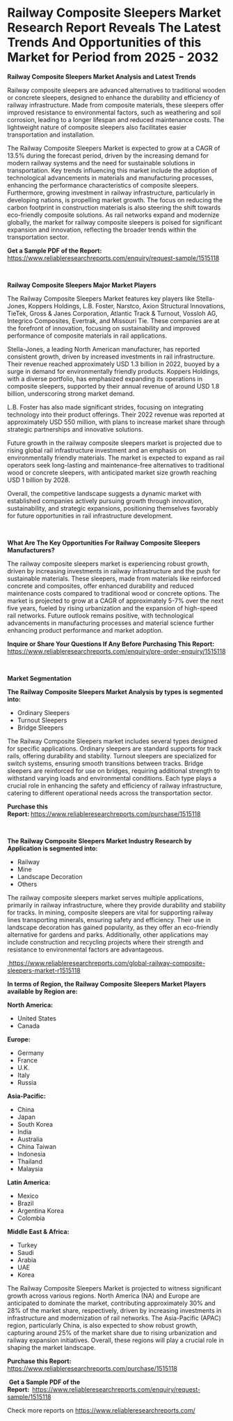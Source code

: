 <p><h1>Railway Composite Sleepers Market Research Report Reveals The Latest Trends And Opportunities of this Market for Period from 2025 - 2032</h1></p><p><strong>Railway Composite Sleepers Market Analysis and Latest Trends</strong></p>
<p><p>Railway composite sleepers are advanced alternatives to traditional wooden or concrete sleepers, designed to enhance the durability and efficiency of railway infrastructure. Made from composite materials, these sleepers offer improved resistance to environmental factors, such as weathering and soil corrosion, leading to a longer lifespan and reduced maintenance costs. The lightweight nature of composite sleepers also facilitates easier transportation and installation.</p><p>The Railway Composite Sleepers Market is expected to grow at a CAGR of 13.5% during the forecast period, driven by the increasing demand for modern railway systems and the need for sustainable solutions in transportation. Key trends influencing this market include the adoption of technological advancements in materials and manufacturing processes, enhancing the performance characteristics of composite sleepers. Furthermore, growing investment in railway infrastructure, particularly in developing nations, is propelling market growth. The focus on reducing the carbon footprint in construction materials is also steering the shift towards eco-friendly composite solutions. As rail networks expand and modernize globally, the market for railway composite sleepers is poised for significant expansion and innovation, reflecting the broader trends within the transportation sector.</p></p>
<p><strong>Get a Sample PDF of the Report:&nbsp;</strong> <a href="https://www.reliableresearchreports.com/enquiry/request-sample/1515118?utm_campaign=3359&utm_medium=2&utm_source=Github&utm_content=ia&utm_term=04042025&utm_id=railway-composite-sleepers">https://www.reliableresearchreports.com/enquiry/request-sample/1515118</a></p>
<p>&nbsp;</p>
<p><strong>Railway Composite Sleepers Major Market Players</strong></p>
<p><p>The Railway Composite Sleepers Market features key players like Stella-Jones, Koppers Holdings, L.B. Foster, Narstco, Axion Structural Innovations, TieTek, Gross & Janes Corporation, Atlantic Track & Turnout, Vossloh AG, Integrico Composites, Evertrak, and Missouri Tie. These companies are at the forefront of innovation, focusing on sustainability and improved performance of composite materials in rail applications.</p><p>Stella-Jones, a leading North American manufacturer, has reported consistent growth, driven by increased investments in rail infrastructure. Their revenue reached approximately USD 1.3 billion in 2022, buoyed by a surge in demand for environmentally friendly products. Koppers Holdings, with a diverse portfolio, has emphasized expanding its operations in composite sleepers, supported by their annual revenue of around USD 1.8 billion, underscoring strong market demand.</p><p>L.B. Foster has also made significant strides, focusing on integrating technology into their product offerings. Their 2022 revenue was reported at approximately USD 550 million, with plans to increase market share through strategic partnerships and innovative solutions.</p><p>Future growth in the railway composite sleepers market is projected due to rising global rail infrastructure investment and an emphasis on environmentally friendly materials. The market is expected to expand as rail operators seek long-lasting and maintenance-free alternatives to traditional wood or concrete sleepers, with anticipated market size growth reaching USD 1 billion by 2028.</p><p>Overall, the competitive landscape suggests a dynamic market with established companies actively pursuing growth through innovation, sustainability, and strategic expansions, positioning themselves favorably for future opportunities in rail infrastructure development.</p></p>
<p>&nbsp;</p>
<p><strong>What Are The Key Opportunities For Railway Composite Sleepers Manufacturers?</strong></p>
<p><p>The railway composite sleepers market is experiencing robust growth, driven by increasing investments in railway infrastructure and the push for sustainable materials. These sleepers, made from materials like reinforced concrete and composites, offer enhanced durability and reduced maintenance costs compared to traditional wood or concrete options. The market is projected to grow at a CAGR of approximately 5-7% over the next five years, fueled by rising urbanization and the expansion of high-speed rail networks. Future outlook remains positive, with technological advancements in manufacturing processes and material science further enhancing product performance and market adoption.</p></p>
<p><strong>Inquire or Share Your Questions If Any Before Purchasing This Report:</strong> <a href="https://www.reliableresearchreports.com/enquiry/pre-order-enquiry/1515118?utm_campaign=3359&utm_medium=2&utm_source=Github&utm_content=ia&utm_term=04042025&utm_id=railway-composite-sleepers">https://www.reliableresearchreports.com/enquiry/pre-order-enquiry/1515118</a></p>
<p>&nbsp;</p>
<p><strong>Market Segmentation</strong></p>
<p><strong>The Railway Composite Sleepers Market Analysis by types is segmented into:</strong></p>
<p><ul><li>Ordinary Sleepers</li><li>Turnout Sleepers</li><li>Bridge Sleepers</li></ul></p>
<p><p>The Railway Composite Sleepers market includes several types designed for specific applications. Ordinary sleepers are standard supports for track rails, offering durability and stability. Turnout sleepers are specialized for switch systems, ensuring smooth transitions between tracks. Bridge sleepers are reinforced for use on bridges, requiring additional strength to withstand varying loads and environmental conditions. Each type plays a crucial role in enhancing the safety and efficiency of railway infrastructure, catering to different operational needs across the transportation sector.</p></p>
<p><strong>Purchase this Report:&nbsp;</strong><a href="https://www.reliableresearchreports.com/purchase/1515118?utm_campaign=3359&utm_medium=2&utm_source=Github&utm_content=ia&utm_term=04042025&utm_id=railway-composite-sleepers">https://www.reliableresearchreports.com/purchase/1515118</a></p>
<p>&nbsp;</p>
<p><strong>The Railway Composite Sleepers Market Industry Research by Application is segmented into:</strong></p>
<p><ul><li>Railway</li><li>Mine</li><li>Landscape Decoration</li><li>Others</li></ul></p>
<p><p>The railway composite sleepers market serves multiple applications, primarily in railway infrastructure, where they provide durability and stability for tracks. In mining, composite sleepers are vital for supporting railway lines transporting minerals, ensuring safety and efficiency. Their use in landscape decoration has gained popularity, as they offer an eco-friendly alternative for gardens and parks. Additionally, other applications may include construction and recycling projects where their strength and resistance to environmental factors are advantageous.</p></p>
<p><a href="https://www.reliableresearchreports.com/global-railway-composite-sleepers-market-r1515118?utm_campaign=3359&utm_medium=2&utm_source=Github&utm_content=ia&utm_term=04042025&utm_id=railway-composite-sleepers">&nbsp;https://www.reliableresearchreports.com/global-railway-composite-sleepers-market-r1515118</a></p>
<p><strong>In terms of Region, the Railway Composite Sleepers Market Players available by Region are:</strong></p>
<p>
    <p> <strong> North America: </strong>
        <ul>
            <li>United States</li>
            <li>Canada</li>
        </ul>
        </p> 
    <p> <strong> Europe: </strong>
        <ul>
            <li>Germany</li>
            <li>France</li>
            <li>U.K.</li>
            <li>Italy</li>
            <li>Russia</li>
        </ul>
        </p> 
    <p> <strong> Asia-Pacific: </strong>
        <ul>
            <li>China</li>
            <li>Japan</li>
            <li>South Korea</li>
            <li>India</li>
            <li>Australia</li>
            <li>China Taiwan</li>
            <li>Indonesia</li>
            <li>Thailand</li>
            <li>Malaysia</li>
        </ul>
        </p> 
    <p> <strong> Latin America: </strong>
        <ul>
            <li>Mexico</li>
            <li>Brazil</li>
            <li>Argentina Korea</li>
            <li>Colombia</li>
        </ul>
        </p> 
    <p> <strong> Middle East & Africa: </strong>
        <ul>
            <li>Turkey</li>
            <li>Saudi</li>
            <li>Arabia</li>
            <li>UAE</li>
            <li>Korea</li>
        </ul>
    </p>
    </p>
<p><p>The Railway Composite Sleepers Market is projected to witness significant growth across various regions. North America (NA) and Europe are anticipated to dominate the market, contributing approximately 30% and 28% of the market share, respectively, driven by increasing investments in infrastructure and modernization of rail networks. The Asia-Pacific (APAC) region, particularly China, is also expected to show robust growth, capturing around 25% of the market share due to rising urbanization and railway expansion initiatives. Overall, these regions will play a crucial role in shaping the market landscape.</p></p>
<p><strong>Purchase this Report: </strong><a href="https://www.reliableresearchreports.com/purchase/1515118?utm_campaign=3359&utm_medium=2&utm_source=Github&utm_content=ia&utm_term=04042025&utm_id=railway-composite-sleepers">https://www.reliableresearchreports.com/purchase/1515118</a></p>
<p>&nbsp;<strong>Get a Sample PDF of the Report:&nbsp;&nbsp;</strong><a href="https://www.reliableresearchreports.com/enquiry/request-sample/1515118?utm_campaign=3359&utm_medium=2&utm_source=Github&utm_content=ia&utm_term=04042025&utm_id=railway-composite-sleepers">https://www.reliableresearchreports.com/enquiry/request-sample/1515118</a></p>
<p><strong></strong></p>
<p>Check more reports on <a href="https://www.reliableresearchreports.com/?utm_campaign=3359&utm_medium=2&utm_source=Github&utm_content=ia&utm_term=04042025&utm_id=railway-composite-sleepers">https://www.reliableresearchreports.com/</a></p>